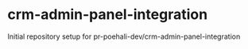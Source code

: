 # crm-admin-panel-integration

Initial repository setup for pr-poehali-dev/crm-admin-panel-integration